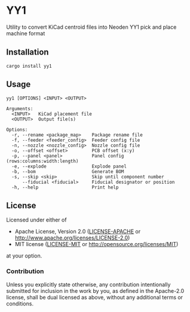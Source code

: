 # YY1

Utility to convert KiCad centroid files into Neoden YY1 pick and place machine format

## Installation

`cargo install yy1`

## Usage

```
yy1 [OPTIONS] <INPUT> <OUTPUT>

Arguments:
  <INPUT>   KiCad placement file
  <OUTPUT>  Output file(s)

Options:
  -r, --rename <package_map>    Package rename file
  -f, --feeder <feeder_config>  Feeder config file
  -n, --nozzle <nozzle_config>  Nozzle config file
  -o, --offset <offset>         PCB offset (x:y)
  -p, --panel <panel>           Panel config (rows:columns:width:length)
  -e, --explode                 Explode panel
  -b, --bom                     Generate BOM
  -s, --skip <skip>             Skip until component number
      --fiducial <fiducial>     Fiducial designator or position
  -h, --help                    Print help
```

## License

Licensed under either of

- Apache License, Version 2.0 ([LICENSE-APACHE](LICENSE-APACHE) or
  http://www.apache.org/licenses/LICENSE-2.0)
- MIT license ([LICENSE-MIT](LICENSE-MIT) or http://opensource.org/licenses/MIT)

at your option.

### Contribution

Unless you explicitly state otherwise, any contribution intentionally submitted
for inclusion in the work by you, as defined in the Apache-2.0 license, shall be
dual licensed as above, without any additional terms or conditions.
